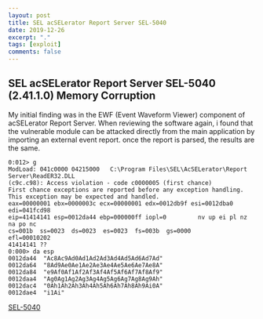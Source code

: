```yaml
---
layout: post
title: SEL acSELerator Report Server SEL-5040
date: 2019-12-26
excerpt: "."
tags: [exploit]
comments: false
---
```

## SEL acSELerator Report Server SEL-5040 (2.41.1.0) Memory Corruption
My initial finding was in the EWF (Event Waveform Viewer) component
of acSELerator Report Server. When reviewing the software again, i found
that the vulnerable module can be attacked directly from the main application
by importing an external event report. once the report is parsed, the results
are the same. 
```
0:012> g
ModLoad: 041c0000 04215000   C:\Program Files\SEL\AcSELerator\Report Server\ReadER32.DLL
(c9c.c98): Access violation - code c0000005 (first chance)
First chance exceptions are reported before any exception handling.
This exception may be expected and handled.
eax=00000001 ebx=0000003c ecx=00000001 edx=0012db9f esi=0012dba0 edi=041fcd98
eip=41414141 esp=0012da44 ebp=000000ff iopl=0         nv up ei pl nz na po nc
cs=001b  ss=0023  ds=0023  es=0023  fs=003b  gs=0000             efl=00010202
41414141 ??       
0:000> da esp
0012da44  "Ac8Ac9Ad0Ad1Ad2Ad3Ad4Ad5Ad6Ad7Ad"
0012da64  "8Ad9Ae0Ae1Ae2Ae3Ae4Ae5Ae6Ae7Ae8A"
0012da84  "e9Af0Af1Af2Af3Af4Af5Af6Af7Af8Af9"
0012daa4  "Ag0Ag1Ag2Ag3Ag4Ag5Ag6Ag7Ag8Ag9Ah"
0012dac4  "0Ah1Ah2Ah3Ah4Ah5Ah6Ah7Ah8Ah9Ai0A"
0012dae4  "i1Ai"
```
[SEL-5040](https://github.com/ceballosm/scratchpad/tree/master/SEL/SEL-5040)
